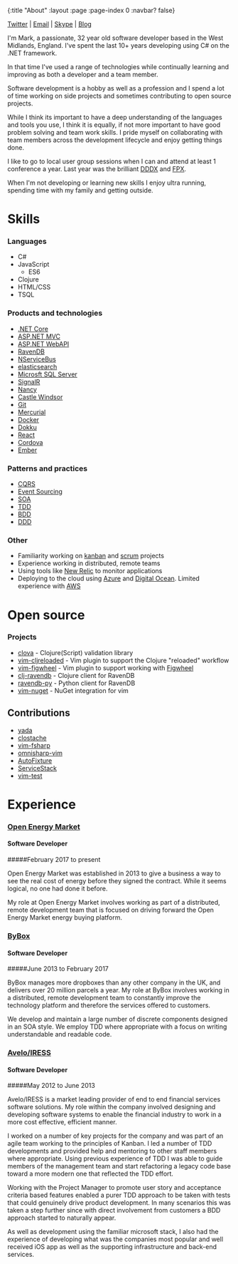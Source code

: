 {:title "About"
 :layout :page
 :page-index 0
 :navbar? false}

[Twitter](http://twitter.com/markwoodhall) | [Email](mailto:mark.woodhall@gmail.com) | [Skype](skype:markwoodhall1?call) | [Blog](http://www.markwoodhall.com)

I'm Mark, a passionate, 32 year old software developer based in the West Midlands, England. I've spent the last 10+ years developing using C# on the .NET framework.

In that time I've used a range of technologies while continually learning and improving as both a developer and a team member.

Software development is a hobby as well as a profession and I spend a lot of time working on side projects and sometimes contributing to open source projects.

While I think its important to have a deep understanding of the languages and tools you use, I think it is equally, if not more important to have good problem solving and team work skills. I pride myself on collaborating with team members across the development lifecycle and enjoy getting things done.

I like to go to local user group sessions when I can and attend at least 1 conference a year. Last year was the brilliant [DDDX](https://skillsmatter.com/conferences/6453-ddd-exchange-2015) and [FPX](https://skillsmatter.com/conferences/7036-functional-programming-exchange-2015).

When I'm not developing or learning new skills I enjoy ultra running, spending time with my family and getting outside.

# Skills

### Languages
- C#
- JavaScript
    - ES6
- Clojure
- HTML/CSS
- TSQL

### Products and technologies
- [.NET Core](https://www.microsoft.com/net/core)
- [ASP.NET MVC](http://www.asp.net/mvc)
- [ASP.NET WebAPI](http://www.asp.net/web-api)
- [RavenDB](http://ravendb.net)
- [NServiceBus](http://particular.net/nservicebus)
- [elasticsearch](http://www.elasticsearch.org)
- [Microsft SQL Server](http://en.wikipedia.org/wiki/Microsoft_SQL_Server)
- [SignalR](http://signalr.net)
- [Nancy](http://nancyfx.org)
- [Castle Windsor](http://docs.castleproject.org/Default.aspx?Page=MainPage&NS=Windsor&AspxAutoDetectCookieSupport=1)
- [Git](http://git-scm.com)
- [Mercurial](http://mercurial.selenic.com)
- [Docker](https://www.docker.com)
- [Dokku](https://github.com/progrium/dokku)
- [React](https://facebook.github.io/react/)
- [Cordova](https://cordova.apache.org/)
- [Ember](http://emberjs.com)

### Patterns and practices
- [CQRS](http://martinfowler.com/bliki/CQRS.html)
- [Event Sourcing](http://martinfowler.com/eaaDev/EventSourcing.html)
- [SOA](http://en.wikipedia.org/wiki/Service-oriented_architecture)
- [TDD](http://en.wikipedia.org/wiki/Test-driven_development)
- [BDD](http://en.wikipedia.org/wiki/Behavior-driven_development)
- [DDD](http://en.wikipedia.org/wiki/Domain-driven_design)

### Other
- Familiarity working on [kanban](https://www.atlassian.com/agile/kanban) and [scrum](https://www.atlassian.com/agile/scrum) projects
- Experience working in distributed, remote teams
- Using tools like [New Relic](http://newrelic.com/ ) to monitor applications
- Deploying to the cloud using [Azure](http://azure.microsoft.com/) and [Digital Ocean](https://www.digitalocean.comhttps://www.digitalocean.com). Limited experience with [AWS](http://aws.amazon.com)

# Open source
### Projects
- [clova](https://github.com/markwoodhall/clova) - Clojure(Script) validation library
- [vim-cljreloaded](https://github.com/markwoodhall/vim-cljreloaded) - Vim plugin to support the Clojure "reloaded" workflow
- [vim-figwheel](https://github.com/markwoodhall/vim-figwheel) - Vim plugin to support working with [Figwheel](https://github.com/bhauman/lein-figwheel)
- [clj-ravendb](https://github.com/markwoodhall/clj-ravendb) - Clojure client for RavenDB
- [ravendb-py](https://github.com/firegrass/ravendb-py) - Python client for RavenDB
- [vim-nuget](https://github.com/markwoodhall/vim-nuget) - NuGet integration for vim

## Contributions

- [yada](https://github.com/juxt/yada)
- [clostache](https://github.com/fhd/clostache)
- [vim-fsharp](https://github.com/fsharp/vim-fsharp)
- [omnisharp-vim](https://github.com/OmniSharp/omnisharp-vim)
- [AutoFixture](https://github.com/AutoFixture/AutoFixture)
- [ServiceStack](https://github.com/ServiceStack/ServiceStack)
- [vim-test](https://github.com/janko-m/vim-test)

# Experience

### [Open Energy Market](http://www.openenergymarket.com)
#### Software Developer
#####February 2017 to present

Open Energy Market was established in 2013 to give a business a way to see the real cost of energy before they signed the contract. While it seems logical, no one had done it before. 

My role at Open Energy Market involves working as part of a distributed, remote development team that is focused on driving forward the Open Energy Market energy buying platform.

### [ByBox](http://www.bybox.com)
#### Software Developer
#####June 2013 to February 2017

ByBox manages more dropboxes than any other company in the UK, and delivers over 20 million parcels a year.  My role at ByBox involves working in a distributed, remote development team to constantly improve the technology platform and therefore the services offered to customers.

We develop and maintain a large number of discrete components designed in an SOA style. We employ TDD where appropriate with a focus on writing understandable and readable code.

### [Avelo/IRESS](http://www.iress.com)
#### Software Developer
#####May 2012 to June 2013

Avelo/IRESS is a market leading provider of end to end financial services software solutions.  My role within the company involved designing and developing software systems to enable the financial industry to work in a more cost effective, efficient manner.

I worked on a number of key projects for the company and was part of an agile team working to the principles of Kanban.  I led a number of TDD developments and provided help and mentoring to other staff members where appropriate.  Using previous experience of TDD I was able to guide members of the management team and start refactoring a legacy code base toward a more modern one that reflected the TDD effort.

Working with the Project Manager to promote user story and acceptance criteria based features enabled a purer TDD approach to be taken with tests that could genuinely drive product development. In many scenarios this was taken a step further since with direct involvement from customers a BDD approach started to naturally appear.

As well as development using the familiar microsoft stack, I also had the experience of developing what was the companies most popular and well received iOS app as well as the supporting infrastructure and back-end services.

